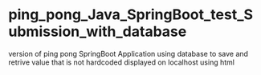 # ping_pong_Java_SpringBoot_test_Submission_with_database
version of ping pong SpringBoot Application using database to save and retrive value that is not hardcoded displayed on localhost using html 

